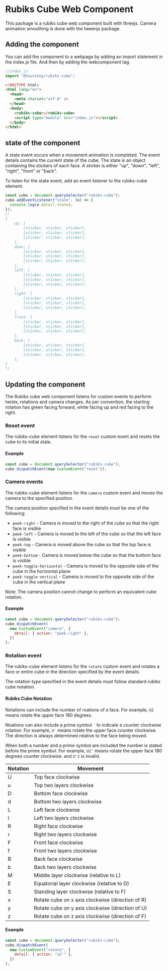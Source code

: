 # Rubiks Cube Web Component

This package is a rubiks cube web component built with threejs. Camera animation smoothing is done with the tweenjs package.

## Adding the component

You can add the component to a webpage by adding an import statement in the index.js file. And then
by adding the webcomponent tag.

```js
//index.js
import "@houstonp/rubiks-cube";
```

```html
<!DOCTYPE html>
<html lang="en">
  <head>
    <meta charset="utf-8" />
  </head>
  <body>
    <rubiks-cube></rubiks-cube>
    <script type="module" src="index.js"></script>
  </body>
</html>
```

## state of the component

A state event occurs when a movement animation is completed. The event details contains the current state of the cube. The state is an object containing the stickers of each face. A sticker is either "up", "down", "left", "right", "front" or "back".

To listen for the state event, add an event listener to the rubiks-cube element.

```js
const cube = document.querySelector("rubiks-cube");
cube.addEventListener("state", (e) => {
  console.log(e.detail.state);
});
/*
{
    up: [
        [sticker, sticker, sticker],
        [sticker, sticker, sticker],
        [sticker, sticker, sticker],
    ],
    down: [
        [sticker, sticker, sticker],
        [sticker, sticker, sticker],
        [sticker, sticker, sticker],
    ],
    left: [
        [sticker, sticker, sticker],
        [sticker, sticker, sticker],
        [sticker, sticker, sticker],
    ],
    right: [
        [sticker, sticker, sticker],
        [sticker, sticker, sticker],
        [sticker, sticker, sticker],
    ],
    front: [
        [sticker, sticker, sticker],
        [sticker, sticker, sticker],
        [sticker, sticker, sticker],
    ],
    back: [
        [sticker, sticker, sticker],
        [sticker, sticker, sticker],
        [sticker, sticker, sticker],
    ],
}
*/
```

## Updating the component

The Rubiks cube web component listens for custom events to perform twists, rotations and camera changes. As per convention, the starting rotation has green facing forward, white facing up and red facing to the right.

### Reset event

The rubiks-cube element listens for the `reset` custom event and resets the cube to its initial state.

#### Example

```js
const cube = document.querySelector("rubiks-cube");
cube.dispatchEvent(new CustomEvent("reset"));
```

### Camera events

The rubiks-cube element listens for the `camera` custom event and moves the camera to the specified position.

The camera position specified in the event details must be one of the following:

- `peek-right` - Camera is moved to the right of the cube so that the right face is visible
- `peek-left` - Camera is moved to the left of the cube so that the left face is visible
- `peek-top` - Camera is moved above the cube so that the top face is visible
- `peek-bottom` - Camera is moved below the cube so that the bottom face is visible
- `peek-toggle-horizontal` - Camera is moved to the opposite side of the cube in the horizontal plane
- `peek-toggle-vertical` - Camera is moved to the opposite side of the cube in the vertical plane

Note: The camera position cannot change to perform an equivalent cube rotation.

#### Example

```js
const cube = document.querySelector("rubiks-cube");
cube.dispatchEvent(
  new CustomEvent("camera", {
    detail: { action: "peek-right" },
  })
);
```

### Rotation event

The rubiks-cube element listens for the `rotate` custom event and rotates a face or entire cube in the direction specified by the event details.

The rotation type specified in the event details must follow standard rubiks cube notation.

#### Rubiks Cube Notation

Notations can include the number of roations of a face. For example, `U2` means rotate the upper face 180 degrees.

Noations can also include a prime symbol `'` to indicate a counter clockwise rotation. For example, `U'` means rotate the upper face counter clockwise. The direction is always determined relative to the face being moved.

When both a number and a prime symbol are included the number is stated before the prime symbol. For example, `U2'` means rotate the upper face 180 degrees counter clockwise. and `U'2` is invalid.

| Notation | Movement                                         |
| -------- | ------------------------------------------------ |
| U        | Top face clockwise                               |
| u        | Top two layers clockwise                         |
| D        | Bottom face clockwise                            |
| d        | Bottom two layers clockwise                      |
| L        | Left face clockwise                              |
| l        | Left two layers clockwise                        |
| R        | Right face clockwise                             |
| r        | Right two layers clockwise                       |
| F        | Front face clockwise                             |
| f        | Front two layers clockwise                       |
| B        | Back face clockwise                              |
| b        | Back two layers clockwise                        |
| M        | Middle layer clockwise (relative to L)           |
| E        | Equatorial layer clockwise (relative to D)       |
| S        | Standing layer clockwise (relative to F)         |
| x        | Rotate cube on x axis clockwise (direction of R) |
| y        | Rotate cube on y axis clockwise (direction of U) |
| z        | Rotate cube on z axis clockwise (direction of F) |

#### Example

```js
const cube = document.querySelector("rubiks-cube");
cube.dispatchEvent(
  new CustomEvent("rotate", {
    detail: { action: "u2'" },
  })
);
```

